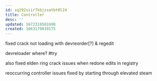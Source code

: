 ```yaml
---
id: xq292uiir7kbjzxatbt0l24
title: Controller
desc: ''
updated: 1672319502498
created: 1663179939175
---
```


fixed crack not loading with devreorder[?] & regedit

devreloader where?
#try 

also fixed elden ring crack issues when redone edits in registry

reoccurring controller issues fixed by starting through elevated steam